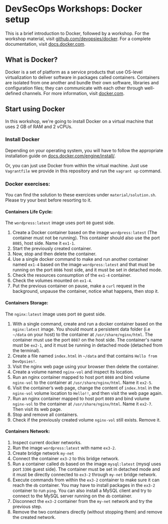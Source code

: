 # DevSecOps Workshops: Docker setup

This is a brief introduction to Docker, followed by a workshop. For the workshop material, visit <a href="https://github.com/devopsies/docker" target="_blank">github.com/devopsies/docker</a>. For a complete documentation, visit <a href="https://docs.docker.com" target="_blank">docs.docker.com</a>.

## What is Docker?

Docker is a set of platform as a service products that use OS-level virtualization to deliver software in packages called containers. Containers are isolated from one another and bundle their own software, libraries and configuration files; they can communicate with each other through well-defined channels. For more information, visit <a href="https://www.docker.com" target="_blank">docker.com</a>.

## Start using Docker

In this workshop, we're going to install Docker on a virtual machine that uses 2 GB of RAM and 2 vCPUs.

### Install Docker

Depending on your operating system, you will have to follow the appropriate installation guide on <a href="https://docs.docker.com/engine/install/">docs.docker.com/engine/install/</a>.

Or, you can just use Docker from within the virtual machine. Just use `Vagrantfile` we provide in this repository and run the `vagrant up` command.

### Docker exercises:

You can find the solution to these exercices under `material/solution.sh`. Please try your best before resorting to it.

#### Containers Life Cycle:

The `wordpress:latest` image uses port `80` guest side.
1. Create a Docker container based on the image `wordpress:latest` (The container must not be running). This container should also use the port `8085`, host side. Name it `ex1-1`.
2. Start the previously created container.
3. Now, stop and then delete the container.
4. Use a single docker command to make and run another container named `ex1-4` based on the image `wordpress:latest` and that must be running on the port `8086` host side, and it must be set in detached mode.
5. Check the resources consumption of the `ex1-4` container.
6. Check the volumes mounted on `ex1-4`.
7. Put the previous container on pause, make a `curl` request in the background, unpause the container, notice what happens, then stop it.

#### Containers Storage:

The `nginx:latest` image uses port `80` guest side.
1. With a single command, create and run a docker container based on the `nginx:latest` image. You should mount a persistent data folder (i.e `~/data` on your host) to the container at `/usr/share/nginx/html`. The container must use the port `8087` on the host side. The container's name must be `ex2-1`, and it must be running in detached mode (detached from the terminal).
2. Create a file named `index.html` in `~/data` and that contains `Hello from DevOpsies!`.
3. Visit the nginx web page using your browser then delete the container.
4. Create a volume named `nginx-vol` and inspect its location.
5. Run an nginx container mapped to host port `8088` and bind volume `nginx-vol` to the container at `/usr/share/nginx/html`. Name it `ex2-5`.
6. Visit the container’s web page, change the content of `index.html` in the `nginx-vol` volume location to `Hello!!`, and then visit the web page again.
7. Run an nginx container mapped to host port `8089` and bind volume `nginx-vol` to the container at `/usr/share/nginx/html`. Name it `ex2-7`. Then visit its web page.
8. Stop and remove all containers.
9. Check if the previously created volume `nginx-vol` still exists. Remove it.

#### Containers Network:

1. Inspect current docker networks.
2. Run the image `wordpress:latest` with name `ex3-2`.
3. Create bridge network `my-net`
4. Connect the container `ex3-2` to this bridge network.
5. Run a container called `db` based on the image `mysql:latest` (mysql uses port `3306` guest side). The container must be set in detached mode and it must be directly connected to `ex3-2` through `my-net` bridge network.
6. Execute commands from within the `ex3-2` container to make sure it can reach the `db` container. You may have to install packages in the `ex3-2` container to run `ping`. You can also install a MySQL client and try to connect to the MySQL server running on the `db` container.
7. Disconnect the `ex3-2` container from the `my-net` network and try the previous step.
8. Remove the two containers directly (without stopping them) and remove the created network.
